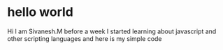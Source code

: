 # hello world
Hi l am Sivanesh.M before a week I started learning about javascript and other scripting languages and here is my simple code 
